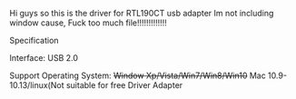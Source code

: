 Hi guys so this is the driver for RTL190CT usb adapter
Im not including window cause, Fuck too much file!!!!!!!!!!!!!

Specification

Interface: USB 2.0

Support Operating System:
~~Window Xp/Vista/Win7/Win8/Win10~~
Mac 10.9-10.13/linux(Not suitable for free Driver Adapter
